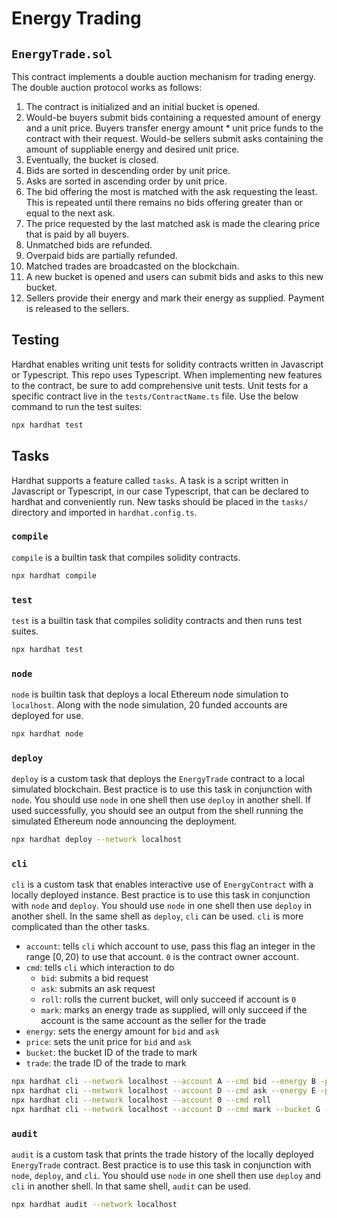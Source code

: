 # Energy Trading

## `EnergyTrade.sol`

This contract implements a double auction mechanism for trading energy. The double auction protocol works as follows:

1. The contract is initialized and an initial bucket is opened.
2. Would-be buyers submit bids containing a requested amount of energy and a unit price. Buyers transfer $\text{energy amount} * \text{unit price}$ funds to the contract with their request. Would-be sellers submit asks containing the amount of suppliable energy and desired unit price.
3. Eventually, the bucket is closed.
4. Bids are sorted in descending order by unit price.
5. Asks are sorted in ascending order by unit price.
6. The bid offering the most is matched with the ask requesting the least. This is repeated until there remains no bids offering greater than or equal to the next ask.
7. The price requested by the last matched ask is made the clearing price that is paid by all buyers.
8. Unmatched bids are refunded.
9. Overpaid bids are partially refunded.
10. Matched trades are broadcasted on the blockchain.
11. A new bucket is opened and users can submit bids and asks to this new bucket.
12. Sellers provide their energy and mark their energy as supplied. Payment is released to the sellers.

## Testing

Hardhat enables writing unit tests for solidity contracts written in Javascript or Typescript. This repo uses Typescript. When implementing new features to the contract, be sure to add comprehensive unit tests. Unit tests for a specific contract live in the `tests/ContractName.ts` file. Use the below command to run the test suites:

```bash
npx hardhat test
```

## Tasks

Hardhat supports a feature called `tasks`. A task is a script written in Javascript or Typescript, in our case Typescript, that can be declared to hardhat and conveniently run. New tasks should be placed in the `tasks/` directory and imported in `hardhat.config.ts`.

### `compile`

`compile` is a builtin task that compiles solidity contracts.

```bash
npx hardhat compile
```

### `test`

`test` is a builtin task that compiles solidity contracts and then runs test suites.

```bash
npx hardhat test
```

### `node`

`node` is builtin task that deploys a local Ethereum node simulation to `localhost`. Along with the node simulation, 20 funded accounts are deployed for use.

```bash
npx hardhat node
```

### `deploy`

`deploy` is a custom task that deploys the `EnergyTrade` contract to a local simulated blockchain. Best practice is to use this task in conjunction with `node`. You should use `node` in one shell then use `deploy` in another shell. If used successfully, you should see an output from the shell running the simulated Ethereum node announcing the deployment.

```bash
npx hardhat deploy --network localhost
```

### `cli`

`cli` is a custom task that enables interactive use of `EnergyContract` with a locally deployed instance. Best practice is to use this task in conjunction with `node` and `deploy`. You should use `node` in one shell then use `deploy` in another shell. In the same shell as `deploy`, `cli` can be used. `cli` is more complicated than the other tasks.

- `account`: tells `cli` which account to use, pass this flag an integer in the range $[0, 20)$ to use that account. `0` is the contract owner account.
- `cmd`: tells `cli` which interaction to do
  - `bid`: submits a bid request
  - `ask`: submits an ask request
  - `roll`: rolls the current bucket, will only succeed if account is `0`
  - `mark`: marks an energy trade as supplied, will only succeed if the account is the same account as the seller for the trade
- `energy`: sets the energy amount for `bid` and `ask`
- `price`: sets the unit price for `bid` and `ask`
- `bucket`: the bucket ID of the trade to mark
- `trade`: the trade ID of the trade to mark

```bash
npx hardhat cli --network localhost --account A --cmd bid --energy B -price C
npx hardhat cli --network localhost --account D --cmd ask --energy E -price F
npx hardhat cli --network localhost --account 0 --cmd roll
npx hardhat cli --network localhost --account D --cmd mark --bucket G --trade H
```

### `audit`

`audit` is a custom task that prints the trade history of the locally deployed `EnergyTrade` contract. Best practice is to use this task in conjunction with `node`, `deploy`, and `cli`. You should use `node` in one shell then use `deploy` and `cli` in another shell. In that same shell, `audit` can be used.

```bash
npx hardhat audit --network localhost
```
